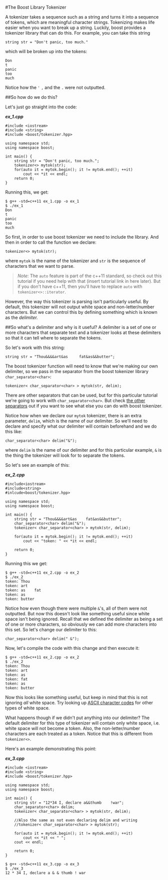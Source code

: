 #The Boost Library Tokenizer

A tokenizer takes a sequence such as a string and turns it into a sequence of tokens, which are meaningful character strings.
Tokenizing makes life easier when you want to break up a string.
Luckily, boost provides a tokenizer library that can do this.
For example, you can take this string
```
string str = "Don't panic, too much."
```
which will be broken up into the tokens:
```
Don
t
panic
too
much
```
Notice how the `'` `,` and the `.` were not outputted.

##So how do we do this?

Let's just go straight into the code:

***ex_1.cpp***
```
#include <iostream>
#include <string>
#include <boost/tokenizer.hpp>

using namespace std;
using namespace boost;

int main() {
    string str = "Don't panic, too much.";
    tokenizer<> mytok(str);
    for(auto it = mytok.begin(); it != mytok.end(); ++it)
        cout << *it << endl;
    return 0;
}
```

Running this, we get:
```
$ g++ -std=c++11 ex_1.cpp -o ex_1
$ ./ex_1
Don
t
panic
too
much
```
So first, in order to use boost tokenizer we need to include the library.
And then in order to call the function we declare:
```
tokenizer<> mytok(str);
```
where `mytok` is the name of the tokenizer and `str` is the sequence of characters that we want to parse.

>*Note*: The `auto` feature is part of the c++11 standard, so check out this tutorial if you need help with that (insert tutorial link in here later).
But if you don't have c++11, then you'll have to replace `auto` with `tokenizer<>::iterator`.

However, the way this tokenizer is parsing isn't particularly useful.
By default, this tokenizer will not output white space and non-letter/number characters.
But we can control this by defining something which is known as the *delimiter.*

##So what's a delimiter and why is it useful?
A delimiter is a set of one or more characters that separate text and a tokenizer looks at these delimiters so that it can tell where to separate the tokens.

So let's work with this string:
```
string str = "Thou&&&&art&as     fat&as&&butter";
```
The boost tokenizer function will need to know that we're making our own delimiter, so we pass in the separator from the boost tokenizer library `char_separator<char>`:
```
tokenizer< char_separator<char> > mytok(str, delim);
```
There are other separators that can be used, but for this particular tutorial we're going to work with `char_separator<char>`.
But check [the other separators](www.boost.org/doc/libs/1_57_0/libs/tokenizer/index.html) out if you want to see what else you can do with boost tokenizer.

Notice how when we declare our `mytok` tokenizer, there is an extra parameter, `delim`, which is the name of our delimiter.
So we'll need to declare and specify what our delimiter will contain beforehand and we do this like:
```
char_separator<char> delim("&");
```
where `delim` is the name of our delimiter and for this particular example, `&` is the thing the tokenizer will look for to separate the tokens.

So let's see an example of this:

***ex_2.cpp***
```
#include<iostream>
#include<string>
#inlcude<boost/tokenizer.hpp>

using namespace std;
using namespace boost;

int main() {
    string str = "Thou&&&&art&as    fat&as&&butter";
    char_separator<char> delim("&");
    tokenizer< char_separator<char> > mytok(str, delim);

    for(auto it = mytok.begin(); it != mytok.end(); ++it)
        cout << "token: " << *it << endl;

    return 0;
}
```

Running this we get:
```
$ g++ -std=c++11 ex_2.cpp -o ex_2
$ ./ex_2
token: Thou
token: art
token: as    fat
token: as
token: butter
```

Notice how even though there were multiple `&`'s, all of them were not outputted.
But now this doesn't look like something useful since white space isn't being ignored.
Recall that we defined the delimiter as being a set of one or more characters, so obviously we can add more characters into this set.
So let's change our delimiter to this:
```
char_separator<char> delim(" &");
```
Now, let's compile the code with this change and then execute it:
```
$ g++ -std=c++11 ex_2.cpp -o ex_2
$ ./ex_2
token: Thou
token: art
token: as
token: fat
token: as
token: butter
```

Now this looks like something useful, but keep in mind that this is not ignoring *all* white space.
Try looking up [ASCII character codes](http://www.petefreitag.com/cheatsheets/ascii-codes/) for other types of white space.

What happens though if we didn't put anything into our delimiter?
The default delimiter for this type of tokenizer will contain only white space, i.e. white space will not become a token.
Also, the non-letter/number characters are each treated as a token.
Notice that this is different from `tokenizer<>`.

Here's an example demonstrating this point:

***ex_3.cpp***
```
#include <iostream>
#include <string>
#include <boost/tokenizer.hpp>

using namespace std;
using namespace boost;

int main() {
    string str = "12*34 I, declare a&&thumb    !war";
    char_separator<char> delim;
    tokenizer< char_separator<char> > mytok(str, delim);

    //Also the same as not even declaring delim and writing
    //tokenizer< char_separator<char> > mytok(str);

    for(auto it = mytok.begin(); it != mytok.end(); ++it)
        cout << *it << " ";
    cout << endl;

    return 0;
}
```
```
$ g++ -std=c++11 ex_3.cpp -o ex_3
$ ./ex_3
12 * 34 I, declare a & & thumb ! war
```
